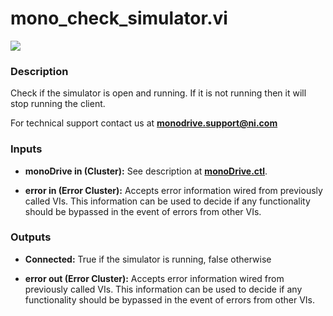 # mono_check_simulator.vi

<p class="img_container">
<img class="lg_img" src="../mono_check_simulator.png"/>
</p>

### Description

Check if the simulator is open and running. If it is not running then it will stop running the client.

For technical support contact us at <b>monodrive.support@ni.com</b> 

### Inputs

- **monoDrive in (Cluster):** See description at [**monoDrive.ctl**](../structures/monoDrive.md). 

- **error in (Error Cluster):** Accepts error information wired from previously called VIs. This information can be used to decide if any functionality should be bypassed in the event of errors from other VIs. 

### Outputs

- **Connected:**  True if the simulator is running, false otherwise
 
- **error out (Error Cluster):** Accepts error information wired from previously called VIs. This information can be used to decide if any functionality should be bypassed in the event of errors from other VIs. 

<p>&nbsp;</p>

